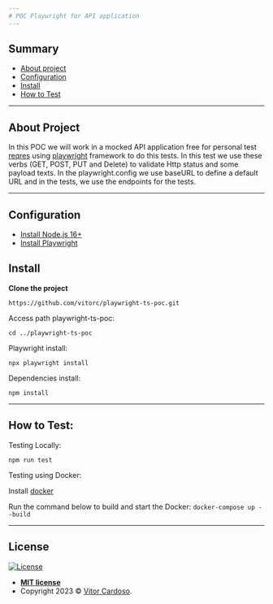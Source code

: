 ```yaml
---
# POC Playwright for API application
---
```


## Summary

- [About project](#about-project)
- [Configuration](#configuration)
- [Install](#install)
- [How to Test](#how-to-test)
---
## About Project

In this POC we will work in a mocked API application free for personal test [reqres](https://reqres.in/) using [playwright](https://playwright.dev/) framework to do 
this tests.
In this test we use these verbs (GET, POST, PUT and Delete) to validate Http status and some payload texts.
In the playwright.config we use baseURL to define a default URL and in the tests, we use the endpoints for the tests.

---

## Configuration

- [Install Node.js 16+](https://nodejs.org/)
- [Install Playwright](https://playwright.dev/docs/intro#installing-playwright)

## Install

**Clone the project**

`https://github.com/vitorc/playwright-ts-poc.git`

Access path playwright-ts-poc:

`cd ../playwright-ts-poc`

Playwright install:

`npx playwright install`  

Dependencies install:

`npm install`

---

## How to Test:

Testing Locally:

`npm run test`

Testing using Docker:

Install [docker](https://docs.docker.com/desktop/?_gl=1*1ln6akm*_ga*MTM2Njg1NTQ4My4xNjgyNjg5NzA0*_ga_XJWPQMJYHQ*MTY5MjA0MDgyMS44LjEuMTY5MjA0MDgzMS41MC4wLjA.)

Run the command below to build and start the Docker:
`docker-compose up --build`

---

## License

[![License](http://img.shields.io/:license-mit-blue.svg?style=flat-square)](http://badges.mit-license.org)

- **[MIT license](http://opensource.org/licenses/mit-license.php)**
- Copyright 2023 © <a href="https://www.linkedin.com/in/vitor-cardoso-" target="_blank">Vitor Cardoso</a>.
